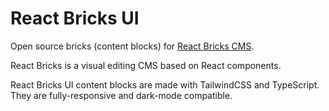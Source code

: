 # React Bricks UI

Open source bricks (content blocks) for [React Bricks CMS](https://reactbricks.com).

React Bricks is a visual editing CMS based on React components.

React Bricks UI content blocks are made with TailwindCSS and TypeScript.  
They are fully-responsive and dark-mode compatible.
